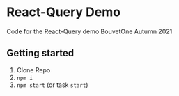 # React-Query Demo

Code for the React-Query demo BouvetOne Autumn 2021

## Getting started

1. Clone Repo
2. `npm i`
3. `npm start` (or task `start`)